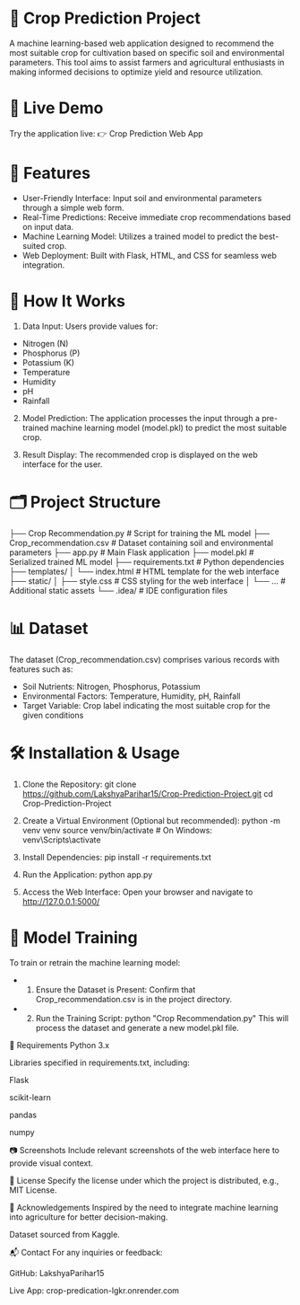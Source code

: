 # 🌾 Crop Prediction Project
A machine learning-based web application designed to recommend the most suitable crop for cultivation based on specific soil and environmental parameters. This tool aims to assist farmers and agricultural enthusiasts in making informed decisions to optimize yield and resource utilization.

# 🔗 Live Demo
Try the application live:
👉 Crop Prediction Web App

# 🚀 Features
- User-Friendly Interface: Input soil and environmental parameters through a simple web form.
- Real-Time Predictions: Receive immediate crop recommendations based on input data.
- Machine Learning Model: Utilizes a trained model to predict the best-suited crop.
- Web Deployment: Built with Flask, HTML, and CSS for seamless web integration.

# 🧠 How It Works
1. Data Input: Users provide values for:
- Nitrogen (N)
- Phosphorus (P)
- Potassium (K)
- Temperature
- Humidity
- pH
- Rainfall

2. Model Prediction: The application processes the input through a pre-trained machine learning model (model.pkl) to predict the most suitable crop.

3. Result Display: The recommended crop is displayed on the web interface for the user.

# 🗂️ Project Structure
├── Crop Recommendation.py       # Script for training the ML model
├── Crop_recommendation.csv      # Dataset containing soil and environmental parameters
├── app.py                       # Main Flask application
├── model.pkl                    # Serialized trained ML model
├── requirements.txt             # Python dependencies
├── templates/
│   └── index.html               # HTML template for the web interface
├── static/
│   ├── style.css                # CSS styling for the web interface
│   └── ...                      # Additional static assets
└── .idea/                       # IDE configuration files

# 📊 Dataset
The dataset (Crop_recommendation.csv) comprises various records with features such as:
- Soil Nutrients: Nitrogen, Phosphorus, Potassium
- Environmental Factors: Temperature, Humidity, pH, Rainfall
- Target Variable: Crop label indicating the most suitable crop for the given conditions

# 🛠️ Installation & Usage
1. Clone the Repository:
git clone https://github.com/LakshyaParihar15/Crop-Prediction-Project.git
cd Crop-Prediction-Project

2. Create a Virtual Environment (Optional but recommended):
python -m venv venv
source venv/bin/activate  # On Windows: venv\Scripts\activate

3. Install Dependencies:
pip install -r requirements.txt

4. Run the Application:
python app.py

5. Access the Web Interface:
Open your browser and navigate to http://127.0.0.1:5000/

# 🤖 Model Training
To train or retrain the machine learning model:
- 1. Ensure the Dataset is Present: Confirm that Crop_recommendation.csv is in the project directory.
- 2. Run the Training Script:
python "Crop Recommendation.py"
This will process the dataset and generate a new model.pkl file.

📌 Requirements
Python 3.x

Libraries specified in requirements.txt, including:

Flask

scikit-learn

pandas

numpy

📷 Screenshots
Include relevant screenshots of the web interface here to provide visual context.

📄 License
Specify the license under which the project is distributed, e.g., MIT License.

🙌 Acknowledgements
Inspired by the need to integrate machine learning into agriculture for better decision-making.

Dataset sourced from Kaggle.

📬 Contact
For any inquiries or feedback:

GitHub: LakshyaParihar15

Live App: crop-predication-lgkr.onrender.com
